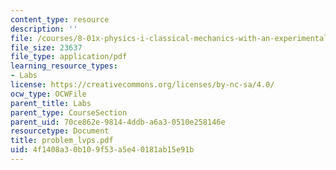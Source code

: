 ```yaml
---
content_type: resource
description: ''
file: /courses/8-01x-physics-i-classical-mechanics-with-an-experimental-focus-fall-2002/4f1408a30b109f53a5e40181ab15e91b_problem_lvps.pdf
file_size: 23637
file_type: application/pdf
learning_resource_types:
- Labs
license: https://creativecommons.org/licenses/by-nc-sa/4.0/
ocw_type: OCWFile
parent_title: Labs
parent_type: CourseSection
parent_uid: 70ce862e-9814-4ddb-a6a3-0510e258146e
resourcetype: Document
title: problem_lvps.pdf
uid: 4f1408a3-0b10-9f53-a5e4-0181ab15e91b
---
```

